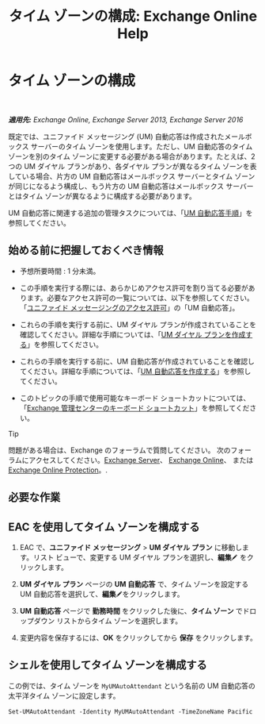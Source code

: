 ﻿---
title: 'タイム ゾーンの構成: Exchange Online Help'
TOCTitle: タイム ゾーンの構成
ms:assetid: 30d769e1-3657-4622-bc9a-643c63cf46d9
ms:mtpsurl: https://technet.microsoft.com/ja-jp/library/Aa997162(v=EXCHG.150)
ms:contentKeyID: 50555750
ms.date: 05/22/2018
mtps_version: v=EXCHG.150
ms.translationtype: HT
---

# タイム ゾーンの構成

 

_**適用先:** Exchange Online, Exchange Server 2013, Exchange Server 2016_

既定では、ユニファイド メッセージング (UM) 自動応答は作成されたメールボックス サーバーのタイム ゾーンを使用します。ただし、UM 自動応答のタイム ゾーンを別のタイム ゾーンに変更する必要がある場合があります。たとえば、2 つの UM ダイヤル プランがあり、各ダイヤル プランが異なるタイム ゾーンを表している場合、片方の UM 自動応答はメールボックス サーバーとタイム ゾーンが同じになるよう構成し、もう片方の UM 自動応答はメールボックス サーバーとはタイム ゾーンが異なるように構成する必要があります。

UM 自動応答に関連する追加の管理タスクについては、「[UM 自動応答手順](um-auto-attendant-procedures-exchange-2013-help.md)」を参照してください。

## 始める前に把握しておくべき情報

  - 予想所要時間 : 1 分未満。

  - この手順を実行する際には、あらかじめアクセス許可を割り当てる必要があります。必要なアクセス許可の一覧については、以下を参照してください。「[ユニファイド メッセージングのアクセス許可](unified-messaging-permissions-exchange-2013-help.md)」の「UM 自動応答」。

  - これらの手順を実行する前に、UM ダイヤル プランが作成されていることを確認してください。詳細な手順については、「[UM ダイヤル プランを作成する](create-a-um-dial-plan-exchange-2013-help.md)」を参照してください。

  - これらの手順を実行する前に、UM 自動応答が作成されていることを確認してください。詳細な手順については、「[UM 自動応答を作成する](create-a-um-auto-attendant-exchange-2013-help.md)」を参照してください。

  - このトピックの手順で使用可能なキーボード ショートカットについては、「[Exchange 管理センターのキーボード ショートカット](keyboard-shortcuts-in-the-exchange-admin-center-exchange-online-protection-help.md)」を参照してください。


> [!TIP]
> 問題がある場合は、Exchange のフォーラムで質問してください。 次のフォーラムにアクセスしてください。<A href="https://go.microsoft.com/fwlink/p/?linkid=60612">Exchange Server</A>、 <A href="https://go.microsoft.com/fwlink/p/?linkid=267542">Exchange Online</A>、 または <A href="https://go.microsoft.com/fwlink/p/?linkid=285351">Exchange Online Protection</A>。.



## 必要な作業

## EAC を使用してタイム ゾーンを構成する

1.  EAC で、<strong>ユニファイド メッセージング</strong> \> <strong>UM ダイヤル プラン</strong> に移動します。リスト ビューで、変更する UM ダイヤル プランを選択し、<strong>編集</strong>![編集アイコン](images/Bb124582.6f53ccb2-1f13-4c02-bea0-30690e6ea71d(EXCHG.150).gif "編集アイコン") をクリックします。

2.  <strong>UM ダイヤル プラン</strong> ページの <strong>UM 自動応答</strong> で、タイム ゾーンを設定する UM 自動応答を選択して、<strong>編集</strong>![編集アイコン](images/Bb124582.6f53ccb2-1f13-4c02-bea0-30690e6ea71d(EXCHG.150).gif "編集アイコン")をクリックします。

3.  <strong>UM 自動応答</strong> ページで <strong>勤務時間</strong> をクリックした後に、<strong>タイム ゾーン</strong> でドロップダウン リストからタイム ゾーンを選択します。

4.  変更内容を保存するには、<strong>OK</strong> をクリックしてから <strong>保存</strong> をクリックします。

## シェルを使用してタイム ゾーンを構成する

この例では、タイム ゾーンを `MyUMAutoAttendant` という名前の UM 自動応答の太平洋タイム ゾーンに設定します。

    Set-UMAutoAttendant -Identity MyUMAutoAttendant -TimeZoneName Pacific

